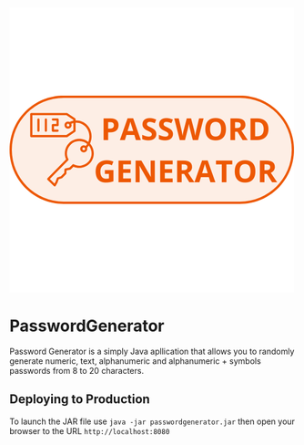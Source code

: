 ![Logo](https://github.com/LucaA0111/Java-Password-Generator/blob/main/src/main/resources/META-INF/resources/images/logo-pg.png)
# PasswordGenerator

Password Generator is a simply Java apllication that allows you to randomly generate numeric, text, alphanumeric and alphanumeric + symbols passwords from 8 to 20 characters.

## Deploying to Production

To launch the JAR file use 
`java -jar passwordgenerator.jar`
then open your browser to the URL `http://localhost:8080`
